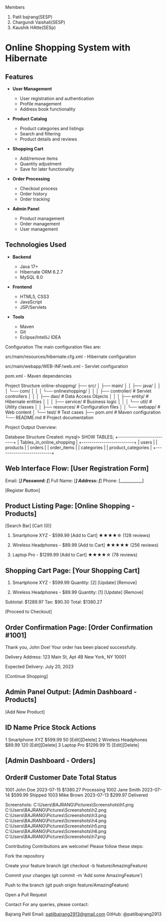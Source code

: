 Members 
1. Patil bajrang(SESP)
2. Chargundi Vaishali(SESP)
3. Kaushik HAtte(SESp)

#  Online Shopping System with Hibernate

## Features
- **User Management**
  - User registration and authentication
  - Profile management
  - Address book functionality

- **Product Catalog**
  - Product categories and listings
  - Search and filtering
  - Product details and reviews

- **Shopping Cart**
  - Add/remove items
  - Quantity adjustment
  - Save for later functionality

- **Order Processing**
  - Checkout process
  - Order history
  - Order tracking

- **Admin Panel**
  - Product management
  - Order management
  - User management
 
## Technologies Used

- **Backend**
  - Java 17+
  - Hibernate ORM 6.2.7
  - MySQL 8.0

- **Frontend**
  - HTML5, CSS3
  - JavaScript
  - JSP/Servlets

- **Tools**
  - Maven
  - Git
  - Eclipse/IntelliJ IDEA

Configuration
The main configuration files are:

src/main/resources/hibernate.cfg.xml - Hibernate configuration

src/main/webapp/WEB-INF/web.xml - Servlet configuration

pom.xml - Maven dependencies

Project Structure
online-shopping/
├── src/
│   ├── main/
│   │   ├── java/
│   │   │   └── com/
│   │   │       └── onlineshopping/
│   │   │           ├── controller/      # Servlet controllers
│   │   │           ├── dao/             # Data Access Objects
│   │   │           ├── entity/          # Hibernate entities
│   │   │           ├── service/         # Business logic
│   │   │           └── util/            # Utility classes
│   │   ├── resources/                   # Configuration files
│   │   └── webapp/                      # Web content
│   └── test/                            # Test cases
├── pom.xml                              # Maven configuration
└── README.md                            # Project documentation

Project Output Overview:

Database Structure Created:
mysql> SHOW TABLES;
+--------------------------+
| Tables_in_online_shopping |
+--------------------------+
| users                    |
| products                 |
| orders                   |
| order_items              |
| categories               |
| product_categories       |
+--------------------------+

Web Interface Flow:
 [User Registration Form]
---------------------------------
Email:        [___________]
Password:     [___________]
Full Name:    [___________]
Address:      [___________]
Phone:        [___________]

[Register Button]

Product Listing Page:
[Online Shopping - Products]
---------------------------------
[Search Bar] [Cart (0)]

1. Smartphone XYZ - $599.99 [Add to Cart]
   ★★★★☆ (128 reviews)
   
2. Wireless Headphones - $89.99 [Add to Cart]
   ★★★★★ (256 reviews)

3. Laptop Pro - $1299.99 [Add to Cart]
   ★★★★☆ (78 reviews)

Shopping Cart Page:
[Your Shopping Cart]
---------------------------------
1. Smartphone XYZ - $599.99
   Quantity: [2] [Update] [Remove]
   
2. Wireless Headphones - $89.99
   Quantity: [1] [Update] [Remove]

Subtotal: $1289.97
Tax: $90.30
Total: $1380.27

[Proceed to Checkout]

Order Confirmation Page:
[Order Confirmation #1001]
---------------------------------
Thank you, John Doe!
Your order has been placed successfully.

Delivery Address:
123 Main St, Apt 4B
New York, NY 10001

Expected Delivery: July 20, 2023

[Continue Shopping]

Admin Panel Output:
[Admin Dashboard - Products]
---------------------------------
[Add New Product]

ID  Name                Price    Stock  Actions
------------------------------------------------
1   Smartphone XYZ      $599.99   50    [Edit][Delete]
2   Wireless Headphones $89.99    120   [Edit][Delete]
3   Laptop Pro         $1299.99   15    [Edit][Delete]

[Admin Dashboard - Orders]
---------------------------------
Order#  Customer         Date        Total    Status
----------------------------------------------------
1001    John Doe     2023-07-15   $1380.27  Processing
1002    Jane Smith   2023-07-14    $599.99  Shipped
1003    Mike Brown   2023-07-13    $299.97  Delivered


Screenshots:
C:\Users\BAJRANG\Pictures\Screenshots\h1.png
C:\Users\BAJRANG\Pictures\Screenshots\h2.png
C:\Users\BAJRANG\Pictures\Screenshots\h3.png
C:\Users\BAJRANG\Pictures\Screenshots\h4.png
C:\Users\BAJRANG\Pictures\Screenshots\h5.png
C:\Users\BAJRANG\Pictures\Screenshots\h6.png
C:\Users\BAJRANG\Pictures\Screenshots\h7.png


Contributing
Contributions are welcome! Please follow these steps:

Fork the repository

Create your feature branch (git checkout -b feature/AmazingFeature)

Commit your changes (git commit -m 'Add some AmazingFeature')

Push to the branch (git push origin feature/AmazingFeature)

Open a Pull Request

Contact
For any queries, please contact:

Bajrang Patil
Email: patilbajrang2913@gmail.com
GitHub: @patilbajrang2913
